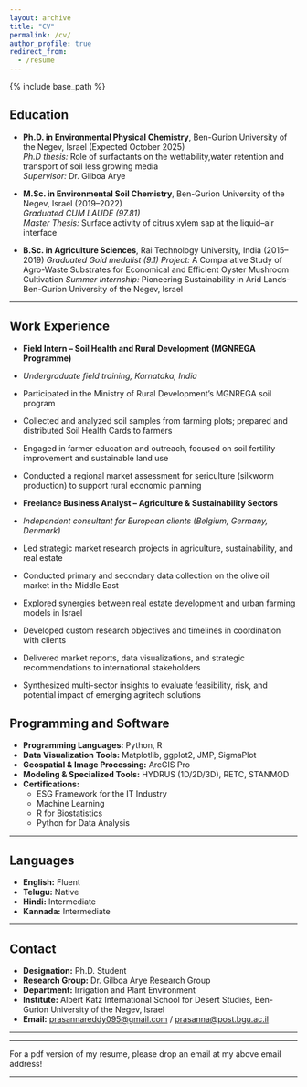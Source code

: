 ```yaml
---
layout: archive
title: "CV"
permalink: /cv/
author_profile: true
redirect_from:
  - /resume
---
```


{% include base_path %}

## Education

- **Ph.D. in Environmental Physical Chemistry**, Ben-Gurion University of the Negev, Israel (Expected October 2025)  
  *Ph.D thesis:* Role of surfactants on the wettability,water retention and transport of soil less growing media  
  *Supervisor:* Dr. Gilboa Arye

- **M.Sc. in Environmental Soil Chemistry**, Ben-Gurion University of the Negev, Israel (2019–2022)  
  *Graduated CUM LAUDE (97.81)*  
  *Master Thesis:* Surface activity of citrus xylem sap at the liquid–air interface

- **B.Sc. in Agriculture Sciences**, Rai Technology University, India (2015–2019)
  *Graduated Gold medalist (9.1)* 
  *Project:* A Comparative Study of Agro-Waste Substrates for Economical and Efficient Oyster Mushroom Cultivation
  *Summer Internship:* Pioneering Sustainability in Arid Lands- Ben-Gurion University of the Negev, Israel

---
## Work Experience

- **Field Intern – Soil Health and Rural Development (MGNREGA Programme)**  
- *Undergraduate field training, Karnataka, India*  
- Participated in the Ministry of Rural Development’s MGNREGA soil program  
- Collected and analyzed soil samples from farming plots; prepared and distributed Soil Health Cards to farmers  
- Engaged in farmer education and outreach, focused on soil fertility improvement and sustainable land use  
- Conducted a regional market assessment for sericulture (silkworm production) to support rural economic planning  

- **Freelance Business Analyst – Agriculture & Sustainability Sectors**  
- *Independent consultant for European clients (Belgium, Germany, Denmark)*  
- Led strategic market research projects in agriculture, sustainability, and real estate  
- Conducted primary and secondary data collection on the olive oil market in the Middle East  
- Explored synergies between real estate development and urban farming models in Israel  
- Developed custom research objectives and timelines in coordination with clients  
- Delivered market reports, data visualizations, and strategic recommendations to international stakeholders  
- Synthesized multi-sector insights to evaluate feasibility, risk, and potential impact of emerging agritech solutions

## Programming and Software

- **Programming Languages:** Python, R  
- **Data Visualization Tools:** Matplotlib, ggplot2, JMP, SigmaPlot  
- **Geospatial & Image Processing:** ArcGIS Pro  
- **Modeling & Specialized Tools:** HYDRUS (1D/2D/3D), RETC, STANMOD  
- **Certifications:**  
  - ESG Framework for the IT Industry  
  - Machine Learning  
  - R for Biostatistics  
  - Python for Data Analysis

---

## Languages

- **English:** Fluent  
- **Telugu:** Native  
- **Hindi:** Intermediate  
- **Kannada:** Intermediate

---

## Contact

- **Designation:** Ph.D. Student  
- **Research Group:** Dr. Gilboa Arye Research Group  
- **Department:** Irrigation and Plant Environment  
- **Institute:** Albert Katz International School for Desert Studies, Ben-Gurion University of the Negev, Israel  
- **Email:** prasannareddy095@gmail.com / prasanna@post.bgu.ac.il

---

---
For a pdf version of my resume, please drop an email at my above email address!

---
